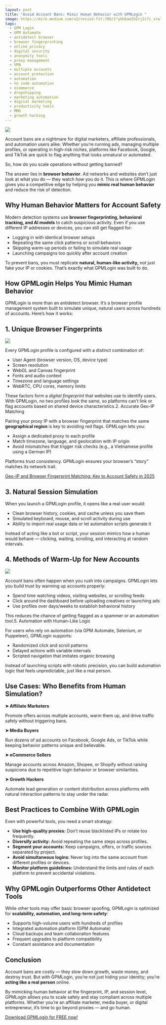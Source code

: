 ```yaml
---
layout: post
title: "Avoid Account Bans: Mimic Human Behavior with GPMLogin "
image: https://miro.medium.com/v2/resize:fit:700/1*yUUkaeIh2rj2c7i_xrwlsA.png
tags: 
  - GPM Login
  - GPM Automate
  - antidetect browser
  - browser fingerprinting
  - online privacy
  - digital security
  - anonymity tools
  - proxy management
  - VPN
  - multiple accounts
  - account protection
  - automation
  - no code automation
  - ecommerce
  - dropshipping
  - marketing automation
  - digital marketing
  - productivity tools
  - MMO
  - growth hacking
---
```


![](https://miro.medium.com/v2/resize:fit:700/1*yUUkaeIh2rj2c7i_xrwlsA.png)

Account bans are a nightmare for digital marketers, affiliate professionals, and automation users alike. Whether you’re running ads, managing multiple profiles, or operating in high-risk niches, platforms like Facebook, Google, and TikTok are quick to flag anything that looks unnatural or automated.

So, how do you scale operations without getting banned?

The answer lies in  **browser behavior**. Ad networks and websites don’t just look at what you do — they watch  _how_  you do it. This is where GPMLogin gives you a competitive edge by helping you  **mimic real human behavior**  and reduce the risk of detection.

## Why Human Behavior Matters for Account Safety

Modern detection systems use  **browser fingerprinting, behavioral tracking, and AI models**  to catch suspicious activity. Even if you use different IP addresses or devices, you can still get flagged for:

-   Logging in with identical browser setups
-   Repeating the same click patterns or scroll behaviors
-   Skipping warm-up periods or failing to simulate real usage
-   Launching campaigns too quickly after account creation

To prevent bans, you must replicate  **natural, human-like activity,** not just fake your IP or cookies. That’s exactly what GPMLogin was built to do.

## How GPMLogin Helps You Mimic Human Behavior

GPMLogin is more than an antidetect browser. It’s a browser profile management system built to simulate unique, natural users across hundreds of accounts. Here’s how it works:

## 1. Unique Browser Fingerprints

![](https://miro.medium.com/v2/resize:fit:700/0*rqwEeKRPh5N4I7Ql)

Every GPMLogin profile is configured with a distinct combination of:

-   User Agent (browser version, OS, device type)
-   Screen resolution
-   WebGL and Canvas fingerprint
-   Fonts and audio context
-   Timezone and language settings
-   WebRTC, CPU cores, memory limits

These factors form a  _digital fingerprint_  that websites use to identify users. With GPMLogin, no two profiles look the same, so platforms can’t link or flag accounts based on shared device characteristics.2. Accurate Geo-IP Matching

Pairing your proxy IP with a browser fingerprint that matches the same  **geographical region**  is key to avoiding red flags. GPMLogin lets you:

-   Assign a dedicated proxy to each profile
-   Match timezone, language, and geolocation with IP origin
-   Avoid mismatches that trigger risk checks (e.g., a Vietnamese profile using a German IP)

Platforms trust consistency. GPMLogin ensures your browser’s “story” matches its network trail.

[Geo-IP and Browser Fingerprint Matching: Key to Account Safety in 2025](https://gpmloginapp.com/en/post/geo-ip-and-browser-fingerprint-matching-key-to-account-safety-in-2025)

## 3. Natural Session Simulation

When you launch a GPMLogin profile, it opens like a real user would:

-   Clean browser history, cookies, and cache unless you save them
-   Simulated keyboard, mouse, and scroll activity during use
-   Ability to import real usage data or let automation scripts generate it

Instead of acting like a bot or script, your session mimics how a human would behave — clicking, waiting, scrolling, and interacting at random intervals.

## 4. Methods of Warm-Up for New Accounts

![](https://miro.medium.com/v2/resize:fit:700/0*Pa_keMbmg022JxCc)

Account bans often happen when you rush into campaigns. GPMLogin lets you build trust by warming up accounts properly:

-   Spend time watching videos, visiting websites, or scrolling feeds
-   Click around the dashboard before uploading creatives or launching ads
-   Use profiles over days/weeks to establish behavioral history

This reduces the chance of getting flagged as a spammer or an automation tool.5. Automation with Human-Like Logic

For users who rely on automation (via GPM Automate, Selenium, or Puppeteer), GPMLogin supports:

-   Randomized click and scroll patterns
-   Delayed actions with variable intervals
-   Scripted navigation that imitates organic browsing

Instead of launching scripts with robotic precision, you can build automation logic that feels unpredictable, just like a real person.

## Use Cases: Who Benefits from Human Simulation?

**➤ Affiliate Marketers**

Promote offers across multiple accounts, warm them up, and drive traffic safely without triggering bans.

**➤ Media Buyers**

Run dozens of ad accounts on Facebook, Google Ads, or TikTok while keeping behavior patterns unique and believable.

**➤ eCommerce Sellers**

Manage accounts across Amazon, Shopee, or Shopify without raising suspicions due to repetitive login behavior or browser similarities.

**➤ Growth Hackers**

Automate lead generation or content distribution across platforms with natural interaction patterns to stay under the radar.

## Best Practices to Combine With GPMLogin

Even with powerful tools, you need a smart strategy:

-   **Use high-quality proxies:**  Don’t reuse blacklisted IPs or rotate too frequently.
-   **Diversify activity:**  Avoid repeating the same steps across profiles.
-   **Segment your accounts:**  Keep campaigns, offers, or traffic sources separated by project.
-   **Avoid simultaneous logins:**  Never log into the same account from different profiles or devices.
-   **Monitor platform guidelines:**  Understand the limits and rules of each platform to prevent accidental violations.

## Why GPMLogin Outperforms Other Antidetect Tools

While other tools may offer basic browser spoofing, GPMLogin is optimized for  **scalability, automation, and long-term safety**:

-   Supports high-volume users with hundreds of profiles
-   Integrated automation platform (GPM Automate)
-   Cloud backups and team collaboration features
-   Frequent upgrades to platform compatibility
-   Constant assistance and documentation

## Conclusion

Account bans are costly — they slow down growth, waste money, and destroy trust. But with GPMLogin, you’re not just hiding your identity; you’re  **acting like a real person**  online.

By mimicking human behavior at the fingerprint, IP, and session level, GPMLogin allows you to scale safely and stay compliant across multiple platforms. Whether you’re an affiliate marketer, media buyer, or digital entrepreneur, it’s time to go beyond proxies — and go human.

[Download GPMLogin for FREE now!](https://gpmloginapp.com/en/download)

[  
](https://medium.com/@gpmlogin?source=post_page---post_author_info--0d56619cec1c---------------------------------------)
